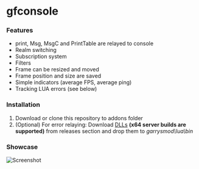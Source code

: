 # gfconsole

### Features
- print, Msg, MsgC and PrintTable are relayed to console
- Realm switching
- Subscription system
- Filters
- Frame can be resized and moved
- Frame position and size are saved
- Simple indicators (average FPS, average ping)
- Tracking LUA errors (see below)

### Installation
1. Download or clone this repository to addons folder
2. (Optional) For error relaying: Download [DLLs](https://github.com/danielga/gm_luaerror) **(x64 server builds are supported)** from releases section and drop them to *garrysmod\lua\bin*

### Showcase
![Screenshot](https://i.imgur.com/dBec2Br.png)
